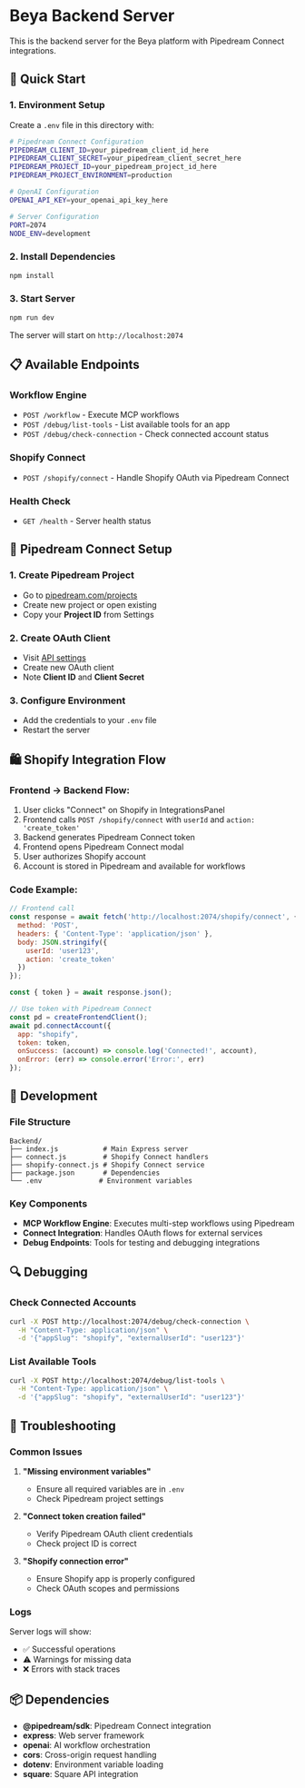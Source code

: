 # Beya Backend Server

This is the backend server for the Beya platform with Pipedream Connect integrations.

## 🚀 Quick Start

### 1. Environment Setup
Create a `.env` file in this directory with:

```bash
# Pipedream Connect Configuration
PIPEDREAM_CLIENT_ID=your_pipedream_client_id_here
PIPEDREAM_CLIENT_SECRET=your_pipedream_client_secret_here
PIPEDREAM_PROJECT_ID=your_pipedream_project_id_here
PIPEDREAM_PROJECT_ENVIRONMENT=production

# OpenAI Configuration
OPENAI_API_KEY=your_openai_api_key_here

# Server Configuration
PORT=2074
NODE_ENV=development
```

### 2. Install Dependencies
```bash
npm install
```

### 3. Start Server
```bash
npm run dev
```

The server will start on `http://localhost:2074`

## 📋 Available Endpoints

### Workflow Engine
- `POST /workflow` - Execute MCP workflows
- `POST /debug/list-tools` - List available tools for an app
- `POST /debug/check-connection` - Check connected account status

### Shopify Connect
- `POST /shopify/connect` - Handle Shopify OAuth via Pipedream Connect

### Health Check
- `GET /health` - Server health status

## 🔗 Pipedream Connect Setup

### 1. Create Pipedream Project
- Go to [pipedream.com/projects](https://pipedream.com/projects)
- Create new project or open existing
- Copy your **Project ID** from Settings

### 2. Create OAuth Client
- Visit [API settings](https://pipedream.com/settings/api)
- Create new OAuth client
- Note **Client ID** and **Client Secret**

### 3. Configure Environment
- Add the credentials to your `.env` file
- Restart the server

## 🛍️ Shopify Integration Flow

### Frontend → Backend Flow:
1. User clicks "Connect" on Shopify in IntegrationsPanel
2. Frontend calls `POST /shopify/connect` with `userId` and `action: 'create_token'`
3. Backend generates Pipedream Connect token
4. Frontend opens Pipedream Connect modal
5. User authorizes Shopify account
6. Account is stored in Pipedream and available for workflows

### Code Example:
```javascript
// Frontend call
const response = await fetch('http://localhost:2074/shopify/connect', {
  method: 'POST',
  headers: { 'Content-Type': 'application/json' },
  body: JSON.stringify({ 
    userId: 'user123',
    action: 'create_token' 
  })
});

const { token } = await response.json();

// Use token with Pipedream Connect
const pd = createFrontendClient();
await pd.connectAccount({
  app: "shopify",
  token: token,
  onSuccess: (account) => console.log('Connected!', account),
  onError: (err) => console.error('Error:', err)
});
```

## 🔧 Development

### File Structure
```
Backend/
├── index.js           # Main Express server
├── connect.js         # Shopify Connect handlers  
├── shopify-connect.js # Shopify Connect service
├── package.json       # Dependencies
└── .env              # Environment variables
```

### Key Components
- **MCP Workflow Engine**: Executes multi-step workflows using Pipedream
- **Connect Integration**: Handles OAuth flows for external services
- **Debug Endpoints**: Tools for testing and debugging integrations

## 🔍 Debugging

### Check Connected Accounts
```bash
curl -X POST http://localhost:2074/debug/check-connection \
  -H "Content-Type: application/json" \
  -d '{"appSlug": "shopify", "externalUserId": "user123"}'
```

### List Available Tools
```bash
curl -X POST http://localhost:2074/debug/list-tools \
  -H "Content-Type: application/json" \
  -d '{"appSlug": "shopify", "externalUserId": "user123"}'
```

## 🚨 Troubleshooting

### Common Issues

1. **"Missing environment variables"**
   - Ensure all required variables are in `.env`
   - Check Pipedream project settings

2. **"Connect token creation failed"**
   - Verify Pipedream OAuth client credentials
   - Check project ID is correct

3. **"Shopify connection error"**
   - Ensure Shopify app is properly configured
   - Check OAuth scopes and permissions

### Logs
Server logs will show:
- ✅ Successful operations
- ⚠️ Warnings for missing data
- ❌ Errors with stack traces

## 📦 Dependencies

- **@pipedream/sdk**: Pipedream Connect integration
- **express**: Web server framework
- **openai**: AI workflow orchestration
- **cors**: Cross-origin request handling
- **dotenv**: Environment variable loading
- **square**: Square API integration 